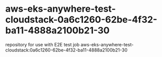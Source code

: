 # aws-eks-anywhere-test-cloudstack-0a6c1260-62be-4f32-ba11-4888a2100b21-30
repository for use with E2E test job aws-eks-anywhere-test-cloudstack:0a6c1260-62be-4f32-ba11-4888a2100b21-30
